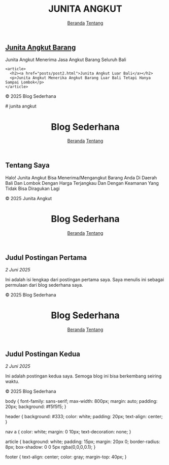 <!DOCTYPE html>
<html lang="id">
<head>
  <meta charset="UTF-8">
  <title>JUNITA ANGKUT</title>
  <link rel="stylesheet" href="css/style.css">
</head>
<body>
  <header>
    <h1>JUNITA ANGKUT</h1>
    <nav>
      <a href="index.html">Beranda</a>
      <a href="about.html">Tentang</a>
    </nav>
  </header>

  <main>
    <article>
      <h2><a href="posts/post1.html">Junita Angkut Barang</a></h2>
      <p>Junita Angkut Menerima Jasa Angkut Barang Seluruh Bali</p>
    </article>

    <article>
      <h2><a href="posts/post2.html">Junita Angkut Luar Bali</a></h2>
      <p>Junita Angkut Menerika Angkut Barang Luar Bali Tetapi Hanya Sampai Lombok</p>
    </article>
  </main>

  <footer>
    <p>© 2025 Blog Sederhana</p>
  </footer>
</body>
</html># junita angkut
<!DOCTYPE html>
<html lang="id">
<head>
  <meta charset="UTF-8">
  <title>Tentang Saya</title>
  <link rel="stylesheet" href="css/style.css">
</head>
<body>
  <header>
    <h1>Blog Sederhana</h1>
    <nav>
      <a href="index.html">Beranda</a>
      <a href="about.html">Tentang</a>
    </nav>
  </header>

  <main>
    <h2>Tentang Saya</h2>
    <p>Halo! Junita Angkut Bisa Menerima/Mengangkut Barang Anda Di Daerah Bali Dan Lombok Dengan Harga Terjangkau Dan Dengan Keamanan Yang Tidak Bisa Diragukan Lagi</p>
  </main>

  <footer>
    <p>© 2025 Junita Angkut</p>
  </footer>
</body>
</html>
<!DOCTYPE html>
<html lang="id">
<head>
  <meta charset="UTF-8">
  <title>Judul Postingan Pertama</title>
  <link rel="stylesheet" href="../css/style.css">
</head>
<body>
  <header>
    <h1>Blog Sederhana</h1>
    <nav>
      <a href="../index.html">Beranda</a>
      <a href="../about.html">Tentang</a>
    </nav>
  </header>

  <main>
    <h2>Judul Postingan Pertama</h2>
    <p><em>2 Juni 2025</em></p>
    <p>Ini adalah isi lengkap dari postingan pertama saya. Saya menulis ini sebagai permulaan dari blog sederhana saya.</p>
  </main>

  <footer>
    <p>© 2025 Blog Sederhana</p>
  </footer>
</body>
</html>
<!DOCTYPE html>
<html lang="id">
<head>
  <meta charset="UTF-8">
  <title>Judul Postingan Kedua</title>
  <link rel="stylesheet" href="../css/style.css">
</head>
<body>
  <header>
    <h1>Blog Sederhana</h1>
    <nav>
      <a href="../index.html">Beranda</a>
      <a href="../about.html">Tentang</a>
    </nav>
  </header>

  <main>
    <h2>Judul Postingan Kedua</h2>
    <p><em>2 Juni 2025</em></p>
    <p>Ini adalah postingan kedua saya. Semoga blog ini bisa berkembang seiring waktu.</p>
  </main>

  <footer>
    <p>© 2025 Blog Sederhana</p>
  </footer>
</body>
</html>
body {
  font-family: sans-serif;
  max-width: 800px;
  margin: auto;
  padding: 20px;
  background: #f5f5f5;
}

header {
  background: #333;
  color: white;
  padding: 20px;
  text-align: center;
}

nav a {
  color: white;
  margin: 0 10px;
  text-decoration: none;
}

article {
  background: white;
  padding: 15px;
  margin: 20px 0;
  border-radius: 8px;
  box-shadow: 0 0 5px rgba(0,0,0,0.1);
}

footer {
  text-align: center;
  color: gray;
  margin-top: 40px;
}
